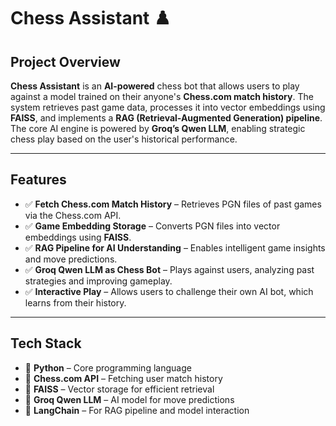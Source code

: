 # Chess Assistant ♟️

## Project Overview
**Chess Assistant** is an **AI-powered** chess bot that allows users to play against a model trained on their anyone's **Chess.com match history**. The system retrieves past game data, processes it into vector embeddings using **FAISS**, and implements a **RAG (Retrieval-Augmented Generation) pipeline**. The core AI engine is powered by **Groq’s Qwen LLM**, enabling strategic chess play based on the user's historical performance.

---

## Features
- ✅ **Fetch Chess.com Match History** – Retrieves PGN files of past games via the Chess.com API.
- ✅ **Game Embedding Storage** – Converts PGN files into vector embeddings using **FAISS**.
- ✅ **RAG Pipeline for AI Understanding** – Enables intelligent game insights and move predictions.
- ✅ **Groq Qwen LLM as Chess Bot** – Plays against users, analyzing past strategies and improving gameplay.
- ✅ **Interactive Play** – Allows users to challenge their own AI bot, which learns from their history.

---

## Tech Stack
- 🔹 **Python** – Core programming language
- 🔹 **Chess.com API** – Fetching user match history
- 🔹 **FAISS** – Vector storage for efficient retrieval
- 🔹 **Groq Qwen LLM** – AI model for move predictions
- 🔹 **LangChain** – For RAG pipeline and model interaction

